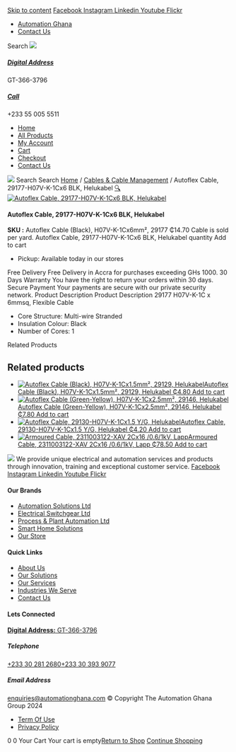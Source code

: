 [Skip to content](https://store.automationghana.com/product/autoflex-cable-29177-h07v-k-1cx6-blk-helukabel/#content)
[ Facebook ](https://www.facebook.com/automationgh/) [ Instagram ](https://www.instagram.com/automationgh/) [ Linkedin ](https://www.linkedin.com/company/the-automation-ghana-limited/) [ Youtube ](https://www.youtube.com/channel/UCurrRDUSm5oIW39VXjn1u0w) [ Flickr ](https://www.flickr.com/photos/181794037@N07/)
  * [ Automation Ghana ](https://automationghana.com)
  * [ Contact Us ](https://store.automationghana.com/contact/)


Search
[ ![](https://store.automationghana.com/wp-content/uploads/2024/04/Website-TAGG-Logo-BLUE.png) ](https://store.automationghana.com/)
[ ](https://maps.app.goo.gl/m4xeaagWCNbLk4jM6)
#####  [ Digital Address ](https://maps.app.goo.gl/m4xeaagWCNbLk4jM6)
GT-366-3796 
[ ](tel:+233550055511)
#####  [ Call ](tel:+233550055511)
+233 55 005 5511 
  * [Home](https://store.automationghana.com/)
  * [All Products](https://store.automationghana.com/shop/)
  * [My Account](https://store.automationghana.com/my-account/)
  * [Cart](https://store.automationghana.com/cart/)
  * [Checkout](https://store.automationghana.com/checkout/)
  * [Contact Us](https://store.automationghana.com/contact/)


[![](https://store.automationghana.com/wp-content/uploads/2024/04/AutomationGhana_logo_white.png)](https://store.automationghana.com)
Search
Search
[Home](https://store.automationghana.com) / [Cables & Cable Management](https://store.automationghana.com/product-category/cables-cable-management/) / Autoflex Cable, 29177-H07V-K-1Cx6 BLK, Helukabel
[🔍](https://store.automationghana.com/product/autoflex-cable-29177-h07v-k-1cx6-blk-helukabel/)
[![Autoflex Cable, 29177-H07V-K-1Cx6 BLK, Helukabel](https://store.automationghana.com/wp-content/uploads/2019/12/CABLES-3.jpg)](https://store.automationghana.com/wp-content/uploads/2019/12/CABLES-3.jpg)
####  Autoflex Cable, 29177-H07V-K-1Cx6 BLK, Helukabel 
**SKU :** Autoflex Cable (Black), H07V-K-1Cx6mm², 29177 
₵14.70
Cable is sold per yard.
Autoflex Cable, 29177-H07V-K-1Cx6 BLK, Helukabel quantity
Add to cart
  * Pickup: Available today in our stores


Free Delivery 
Free Delivery in Accra for purchases exceeding GHs 1000. 
30 Days Warranty 
You have the right to return your orders within 30 days. 
Secure Payment 
Your payments are secure with our private security network. 
Product Description
Product Description
29177 H07V-K-1C x 6mmsq, Flexible Cable 
  * Core Structure: Multi-wire Stranded
  * Insulation Colour: Black
  * Number of Cores: 1


Related Products 
## Related products
  * [![Autoflex Cable \(Black\), H07V-K-1Cx1.5mm², 29129, Helukabel](https://store.automationghana.com/wp-content/uploads/2019/12/CABLES-3-300x300.jpg)Autoflex Cable (Black), H07V-K-1Cx1.5mm², 29129, Helukabel ₵4.80 ](https://store.automationghana.com/product/autoflex-cable-29129-h07v-k-1cx1-5-blk-helukabel/)
[Add to cart](https://store.automationghana.com/product/autoflex-cable-29177-h07v-k-1cx6-blk-helukabel/?add-to-cart=1460)
  * [![Autoflex Cable \(Green-Yellow\), H07V-K-1Cx2.5mm², 29146, Helukabel](https://store.automationghana.com/wp-content/uploads/2019/12/CABLES-2-300x300.jpg)Autoflex Cable (Green-Yellow), H07V-K-1Cx2.5mm², 29146, Helukabel ₵7.80 ](https://store.automationghana.com/product/autoflex-cable-29146-h07v-k-1cx2-5-y-g-helukabel/)
[Add to cart](https://store.automationghana.com/product/autoflex-cable-29177-h07v-k-1cx6-blk-helukabel/?add-to-cart=1464)
  * [![Autoflex Cable, 29130-H07V-K-1Cx1.5 Y/G, Helukabel](https://store.automationghana.com/wp-content/uploads/2019/12/CABLES-2-300x300.jpg)Autoflex Cable, 29130-H07V-K-1Cx1.5 Y/G, Helukabel ₵4.20 ](https://store.automationghana.com/product/autoflex-cable-29130-h07v-k-1cx1-5-y-g-helukabel/)
[Add to cart](https://store.automationghana.com/product/autoflex-cable-29177-h07v-k-1cx6-blk-helukabel/?add-to-cart=1461)
  * [![Armoured Cable, 2311003122-XAV 2Cx16 /0.6/1kV, Lapp](https://store.automationghana.com/wp-content/uploads/2019/12/Armoured-cable-300x300.jpg)Armoured Cable, 2311003122-XAV 2Cx16 /0.6/1kV, Lapp ₵78.50 ](https://store.automationghana.com/product/armoured-cable-2311003122-xav-2cx16-0-6-1kv-lapp/)
[Add to cart](https://store.automationghana.com/product/autoflex-cable-29177-h07v-k-1cx6-blk-helukabel/?add-to-cart=1457)


![](https://store.automationghana.com/wp-content/uploads/2024/04/AutomationGhana_logo_white.png)
We provide unique electrical and automation services and products through innovation, training and exceptional customer service.
[ Facebook ](https://www.facebook.com/automationgh/) [ Instagram ](https://www.instagram.com/automationgh/) [ Linkedin ](https://www.linkedin.com/company/the-automation-ghana-limited/) [ Youtube ](https://www.youtube.com/channel/UCurrRDUSm5oIW39VXjn1u0w) [ Flickr ](https://www.flickr.com/photos/181794037@N07/)
#### Our Brands
  * [ Automation Solutions Ltd ](https://store.automationghana.com/product/autoflex-cable-29177-h07v-k-1cx6-blk-helukabel/)
  * [ Electrical Switchgear Ltd ](https://store.automationghana.com/product/autoflex-cable-29177-h07v-k-1cx6-blk-helukabel/)
  * [ Process & Plant Automation Ltd ](https://store.automationghana.com/product/autoflex-cable-29177-h07v-k-1cx6-blk-helukabel/)
  * [ Smart Home Solutions ](https://store.automationghana.com/product/autoflex-cable-29177-h07v-k-1cx6-blk-helukabel/)
  * [ Our Store ](https://store.automationghana.com/product/autoflex-cable-29177-h07v-k-1cx6-blk-helukabel/)


#### Quick Links
  * [ About Us ](https://store.automationghana.com/product/autoflex-cable-29177-h07v-k-1cx6-blk-helukabel/)
  * [ Our Solutions ](https://store.automationghana.com/product/autoflex-cable-29177-h07v-k-1cx6-blk-helukabel/)
  * [ Our Services ](https://store.automationghana.com/product/autoflex-cable-29177-h07v-k-1cx6-blk-helukabel/)
  * [ Industries We Serve ](https://store.automationghana.com/product/autoflex-cable-29177-h07v-k-1cx6-blk-helukabel/)
  * [ Contact Us ](https://store.automationghana.com/product/autoflex-cable-29177-h07v-k-1cx6-blk-helukabel/)


#### Lets Connected
[**Digital Address:** GT-366-3796](https://maps.app.goo.gl/m4xeaagWCNbLk4jM6)
#####  Telephone 
[ +233 30 281 2680](tel:+233302812680)[+233 30 393 9077](https://store.automationghana.com/product/autoflex-cable-29177-h07v-k-1cx6-blk-helukabel/+233303939077)
#####  Email Address 
enquiries@automationghana.com 
© Copyright The Automation Ghana Group 2024
  * [ Term Of Use ](https://store.automationghana.com/product/autoflex-cable-29177-h07v-k-1cx6-blk-helukabel/)
  * [ Privacy Policy ](https://store.automationghana.com/product/autoflex-cable-29177-h07v-k-1cx6-blk-helukabel/)


0
0
Your Cart
Your cart is empty[Return to Shop](https://store.automationghana.com/shop/)
[Continue Shopping](https://store.automationghana.com/product/autoflex-cable-29177-h07v-k-1cx6-blk-helukabel/)
